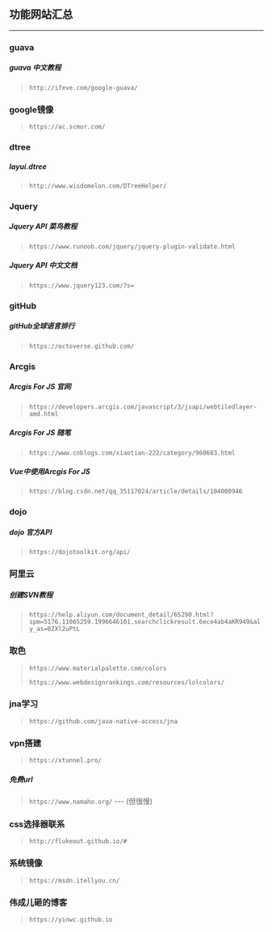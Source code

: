 ## 功能网站汇总

---------

### guava

##### guava 中文教程

> `http://ifeve.com/google-guava/`



### google镜像

> `https://ac.scmor.com/`



### dtree

##### layui.dtree

> `http://www.wisdomelon.com/DTreeHelper/`



### Jquery

##### Jquery API 菜鸟教程

> `https://www.runoob.com/jquery/jquery-plugin-validate.html`

##### Jquery API 中文文档

> `https://www.jquery123.com/?s=`

### gitHub

##### gitHub全球语言排行

> `https://octoverse.github.com/`



### Arcgis

##### Arcgis For JS 官网

> `https://developers.arcgis.com/javascript/3/jsapi/webtiledlayer-amd.html`

##### Arcgis For JS 随笔

> `https://www.cnblogs.com/xiaotian-222/category/960683.html`

##### Vue中使用Arcgis For JS

> `https://blog.csdn.net/qq_35117024/article/details/104000946`



### dojo

##### dojo 官方API

> `https://dojotoolkit.org/api/`



### 阿里云

##### 创建SVN教程

> `https://help.aliyun.com/document_detail/65290.html?spm=5176.11065259.1996646101.searchclickresult.6ece4ab4aKR949&aly_as=0ZXl2uPtL`



### 取色

> `https://www.materialpalette.com/colors`
>
> `https://www.webdesignrankings.com/resources/lolcolors/`



### jna学习

> `https://github.com/java-native-access/jna`



### vpn搭建

> `https://xtunnel.pro/`

##### 免费url

> `https://www.namaho.org/`	---	(但很慢)

### css选择器联系

> `http://flukeout.github.io/#`

### 系统镜像

> `https://msdn.itellyou.cn/`



### 伟成儿砸的博客

> `https://yinwc.github.io`

